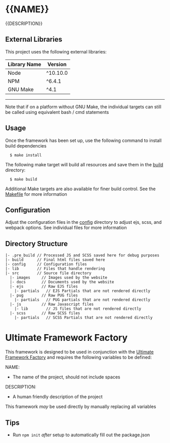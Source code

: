 # {{NAME}}
{{DESCRIPTION}}

## External Libraries
This project uses the following external libraries:

| Library Name | Version  |
|--------------|----------|
| Node         | ^10.10.0 |
| NPM          | ^6.4.1   |
| GNU Make     | ^4.1     |
---------------------------

Note that if on a platform without GNU Make, the individual targets can still be called using equivalent bash / cmd statements

## Usage
Once the framework has been set up, use the following command to install build dependencies
```
  $ make install
```

The following make target will build all resources and save them in the [build](build/) directory:
```
  $ make build
```

Additional Make targets are also available for finer build control. See the [Makefile](Makefile) for more information

## Configuration
Adjust the configuration files in the [config](config/) directory to adjust ejs, scss, and webpack options. See individual
files for more information

## Directory Structure
```
|- .pre_build // Processed JS and SCSS saved here for debug purposes
|- build      // Final html files saved here
|- config     // Configuration files
|- lib        // Files that handle rendering
|- src        // Source file directory
  |- images     // Images used by the website
  |- docs       // Documents used by the website
  |- ejs        // Raw EJS files
    |- partials   // EJS Partials that are not rendered directly
  |- pug        // Raw PUG files
    |- partials   // PUG partials that are not rendered directly
  |- js         // Raw Javascript files
    |- lib        // JS files that are not rendered directly
  |- scss       // Raw SCSS files
    |- partials   // SCSS Partials that are not rendered directly
```

# Ultimate Framework Factory
This framework is designed to be used in conjunction with the [Ultimate Framework Factory](https://github.com/Trifoia/ultimate-framework-factory) and
requires the following variables to be defined:

NAME:
- The name of the project, should not include spaces

DESCRIPTION:
- A human friendly description of the project

This framework _may_ be used directly by manually replacing all variables

## Tips
- Run `npm init` _after_ setup to automatically fill out the package.json
